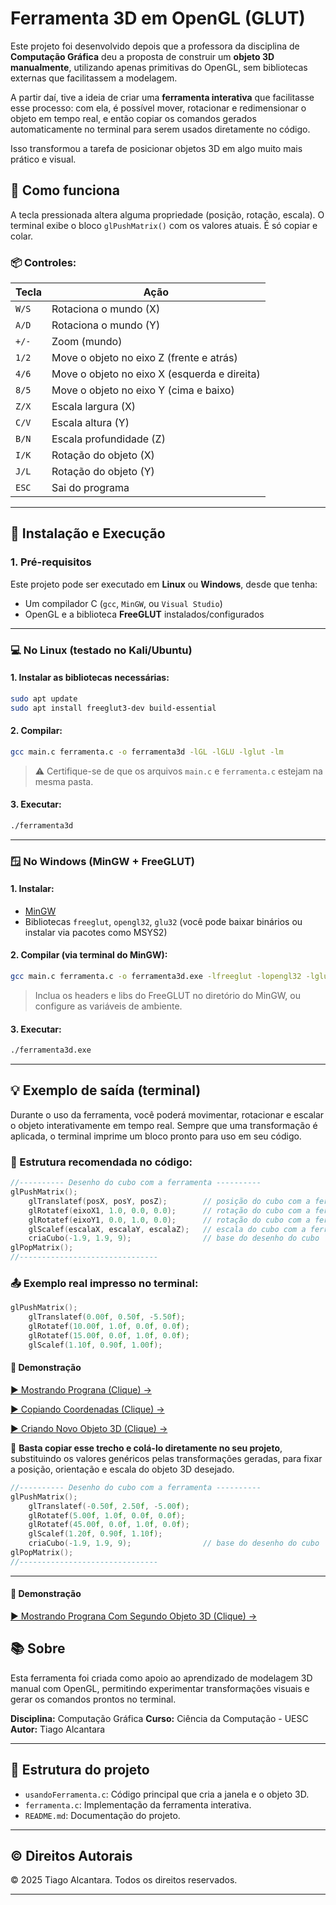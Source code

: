 # Ferramenta 3D em OpenGL (GLUT)
Este projeto foi desenvolvido depois que a professora da disciplina de **Computação Gráfica** deu a proposta de construir um **objeto 3D manualmente**, utilizando apenas primitivas do OpenGL, sem bibliotecas externas que facilitassem a modelagem.

A partir daí, tive a ideia de criar uma **ferramenta interativa** que facilitasse esse processo: com ela, é possível mover, rotacionar e redimensionar o objeto em tempo real, e então copiar os comandos gerados automaticamente no terminal para serem usados diretamente no código.

Isso transformou a tarefa de posicionar objetos 3D em algo muito mais prático e visual.


## 🧱 Como funciona

A tecla pressionada altera alguma propriedade (posição, rotação, escala). O terminal exibe o bloco `glPushMatrix()` com os valores atuais. É só copiar e colar.

### 📦 Controles:

| Tecla | Ação                             |
|-------|----------------------------------|
| `W/S` | Rotaciona o mundo (X)           |
| `A/D` | Rotaciona o mundo (Y)           |
| `+/-` | Zoom (mundo)                    |
| `1/2` | Move o objeto no eixo Z (frente e atrás)        |
| `4/6` | Move o objeto no eixo X (esquerda e direita)       |
| `8/5` | Move o objeto no eixo Y (cima e baixo)        |
| `Z/X` | Escala largura (X)              |
| `C/V` | Escala altura (Y)               |
| `B/N` | Escala profundidade (Z)         |
| `I/K` | Rotação do objeto (X)           |
| `J/L` | Rotação do objeto (Y)           |
| `ESC`| Sai do programa                  |

---

## 🔧 Instalação e Execução

### 1. Pré-requisitos

Este projeto pode ser executado em **Linux** ou **Windows**, desde que tenha:

* Um compilador C (`gcc`, `MinGW`, ou `Visual Studio`)
* OpenGL e a biblioteca **FreeGLUT** instalados/configurados

---

### 💻 No Linux (testado no Kali/Ubuntu)

#### 1. Instalar as bibliotecas necessárias:

```bash
sudo apt update
sudo apt install freeglut3-dev build-essential
```

#### 2. Compilar:

```bash
gcc main.c ferramenta.c -o ferramenta3d -lGL -lGLU -lglut -lm
```

> ⚠️ Certifique-se de que os arquivos `main.c` e `ferramenta.c` estejam na mesma pasta.

#### 3. Executar:

```bash
./ferramenta3d
```

---

### 🪟 No Windows (MinGW + FreeGLUT)

#### 1. Instalar:

* [MinGW](https://www.mingw-w64.org/)
* Bibliotecas `freeglut`, `opengl32`, `glu32` (você pode baixar binários ou instalar via pacotes como MSYS2)

#### 2. Compilar (via terminal do MinGW):

```bash
gcc main.c ferramenta.c -o ferramenta3d.exe -lfreeglut -lopengl32 -lglu32 -lm
```

> Inclua os headers e libs do FreeGLUT no diretório do MinGW, ou configure as variáveis de ambiente.

#### 3. Executar:

```bash
./ferramenta3d.exe
```
---

## 💡 Exemplo de saída (terminal)

Durante o uso da ferramenta, você poderá movimentar, rotacionar e escalar o objeto interativamente em tempo real.
Sempre que uma transformação é aplicada, o terminal imprime um bloco pronto para uso em seu código.

### 🧱 Estrutura recomendada no código:

```c
//---------- Desenho do cubo com a ferramenta ----------
glPushMatrix();
    glTranslatef(posX, posY, posZ);        // posição do cubo com a ferramenta
    glRotatef(eixoX1, 1.0, 0.0, 0.0);      // rotação do cubo com a ferramenta (eixo X)
    glRotatef(eixoY1, 0.0, 1.0, 0.0);      // rotação do cubo com a ferramenta (eixo Y)
    glScalef(escalaX, escalaY, escalaZ);   // escala do cubo com a ferramenta
    criaCubo(-1.9, 1.9, 9);                // base do desenho do cubo
glPopMatrix();
//-------------------------------
```

### 📤 Exemplo real impresso no terminal:

```c
glPushMatrix();
    glTranslatef(0.00f, 0.50f, -5.50f);
    glRotatef(10.00f, 1.0f, 0.0f, 0.0f);
    glRotatef(15.00f, 0.0f, 1.0f, 0.0f);
    glScalef(1.10f, 0.90f, 1.00f);
```
#### 🎥 Demonstração

[▶️ Mostrando Prograna (Clique) ->](./videos/video_demo1.webm)

[▶️ Copiando Coordenadas (Clique) ->](./videos/video_demo2.webm)

[▶️ Criando Novo Objeto 3D (Clique) ->](./videos/video_demo3.webm)

📌 **Basta copiar esse trecho e colá-lo diretamente no seu projeto**, substituindo os valores genéricos pelas transformações geradas, para fixar a posição, orientação e escala do objeto 3D desejado.

```c
//---------- Desenho do cubo com a ferramenta ----------
glPushMatrix();
    glTranslatef(-0.50f, 2.50f, -5.00f);
    glRotatef(5.00f, 1.0f, 0.0f, 0.0f);
    glRotatef(45.00f, 0.0f, 1.0f, 0.0f);
    glScalef(1.20f, 0.90f, 1.10f);
    criaCubo(-1.9, 1.9, 9);                // base do desenho do cubo
glPopMatrix();
//-------------------------------
```
---

#### 🎥 Demonstração

[▶️ Mostrando Prograna Com Segundo Objeto 3D (Clique) ->](./videos/video_demo4.webm)

## 📚 Sobre

Esta ferramenta foi criada como apoio ao aprendizado de modelagem 3D manual com OpenGL, permitindo experimentar transformações visuais e gerar os comandos prontos no terminal.

**Disciplina:** Computação Gráfica
**Curso:** Ciência da Computação - UESC
**Autor:** Tiago Alcantara

---

## 📁 Estrutura do projeto

- `usandoFerramenta.c`: Código principal que cria a janela e o objeto 3D.
- `ferramenta.c`: Implementação da ferramenta interativa.
- `README.md`: Documentação do projeto.

---

## © Direitos Autorais

© 2025 Tiago Alcantara. Todos os direitos reservados.

---
